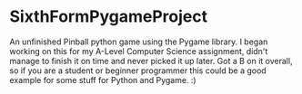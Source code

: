# SixthFormPygameProject
An unfinished Pinball python game using the Pygame library. I began working on this for my A-Level Computer Science assignment, didn't manage to finish it on time and never picked it up later. Got a B on it overall, so if you are a student or beginner programmer this could be a good example for some stuff for Python and Pygame. :)
